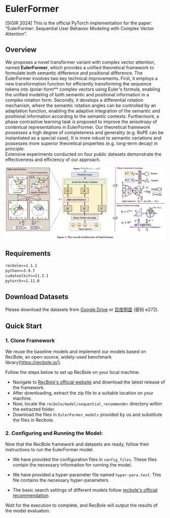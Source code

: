 # EulerFormer
[SIGIR 2024] This is the official PyTorch implementation for the paper: "EulerFormer: Sequential User Behavior Modeling with Complex Vector Attention".

## Overview
We proposes a novel transformer variant with complex vector attention, named **EulerFormer**, which provides a unified theoretical framework to formulate both semantic difference and positional difference. 
The EulerFormer involves two key technical improvements. 
First, it employs a new transformation function for efficiently transforming the sequence tokens into {polar-form** complex vectors using Euler's formula, enabling the unified modeling of both semantic and positional information in a complex rotation form.
Secondly, it develops a differential rotation mechanism, where the semantic rotation angles can be controlled by an adaptation function, enabling the adaptive integration of the semantic and positional information according to the semantic contexts.
Furthermore, a phase contrastive learning task is proposed to improve the anisotropy of contextual representations in EulerFormer. 
Our theoretical framework possesses a high degree of completeness and generality (e.g. RoPE can be instantiated as a special case). It is  more robust to semantic variations and possesses more
superior theoretical properties (e.g. long-term decay) in principle.   
Extensive experiments conducted on four public datasets demonstrate the effectiveness and efficiency of our approach.

![](asset/model.jpg)

## Requirements

```
recbole>=1.1.1
python>=3.9.7
cudatoolkit>=11.3.1
pytorch>=1.11.0
```

## Download Datasets

Please download the datasets from [Google Drive](https://drive.google.com/drive/folders/1so0lckI6N6_niVEYaBu-LIcpOdZf99kj) or [百度网盘](https://pan.baidu.com/share/init?surl=p51sWMgVFbAaHQmL4aD_-g) (密码 e272).

## Quick Start

### 1. Clone Framework

We reuse the baseline models and implement our models based on RecBole, an open-source, widely-used benchmark library{https://recbole.io/}.

Follow the steps below to set up RecBole on your local machine.

- Navigate to [RecBole's official website](https://recbole.io/) and download the latest release of the framework.
- After downloading, extract the zip file to a suitable location on your machine.
- Now, locate the `recbole/model/sequential_recommender` directory within the extracted folder.
- Download the files in `EulerFormer_models` provided by us and substitute the files in Recbole.


### 2. Configuring and Running the Model:

Now that the RecBole framework and datasets are ready, follow their instructions to run the EulerFormer model.

- We have provided the configuration files in `config_files`. These files contain the necessary informaiton for running the model.

- We have provided a hyper-parameter file named `hyper-para.test`. This file contains the necessary hyper-parameters.

- The basic search settings of different models follow [recbole's official recommendation](https://recbole.io/hyperparameters/sequential.html).

Wait for the execution to complete, and RecBole will output the results of the model evaluation.